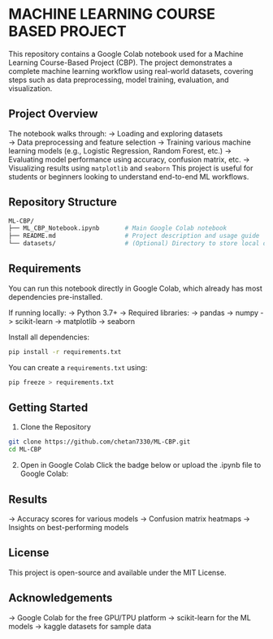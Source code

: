 # MACHINE LEARNING COURSE BASED PROJECT

This repository contains a Google Colab notebook used for a Machine Learning Course-Based Project (CBP). The project demonstrates a complete machine learning workflow using real-world datasets, covering steps such as data preprocessing, model training, evaluation, and visualization.

## Project Overview

The notebook walks through:
  -> Loading and exploring datasets  
  -> Data preprocessing and feature selection
  -> Training various machine learning models (e.g., Logistic Regression, Random Forest, etc.)
  -> Evaluating model performance using accuracy, confusion matrix, etc.
  -> Visualizing results using `matplotlib` and `seaborn`
This project is useful for students or beginners looking to understand end-to-end ML workflows.

## Repository Structure
```bash
ML-CBP/
├── ML_CBP_Notebook.ipynb       # Main Google Colab notebook
├── README.md                   # Project description and usage guide
└── datasets/                   # (Optional) Directory to store local datasets
```

## Requirements

You can run this notebook directly in Google Colab, which already has most dependencies pre-installed.

If running locally:
  -> Python 3.7+
  -> Required libraries:
      -> pandas
      -> numpy
      -> scikit-learn
      -> matplotlib
      -> seaborn

Install all dependencies:
```bash
pip install -r requirements.txt
```
You can create a `requirements.txt` using:
```bash
pip freeze > requirements.txt
```

## Getting Started

1. Clone the Repository
```bash
git clone https://github.com/chetan7330/ML-CBP.git
cd ML-CBP
```
2. Open in Google Colab
   Click the badge below or upload the .ipynb file to Google Colab:

## Results
-> Accuracy scores for various models
-> Confusion matrix heatmaps
-> Insights on best-performing models

## License
This project is open-source and available under the MIT License.

## Acknowledgements
-> Google Colab for the free GPU/TPU platform
-> scikit-learn for the ML models
-> kaggle datasets for sample data
